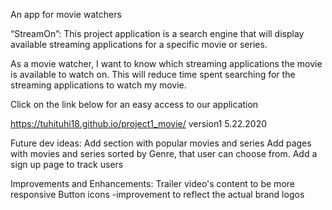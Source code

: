 An app for movie watchers

“StreamOn”: This project application is a search engine that will display available streaming applications for a specific movie or series.

As a movie watcher, I want to know which streaming applications the movie is available to watch on. This will reduce time spent searching for the streaming applications to watch my movie.

Click on the link below for an easy access to our application

https://tuhituhi18.github.io/project1_movie/ version1 5.22.2020

Future dev ideas:
Add section with popular movies and series
Add pages with movies and series sorted by Genre, that user can choose from.
Add a sign up page to track users

Improvements and Enhancements:
Trailer video's content to be more responsive
Button icons -improvement to reflect the actual brand logos
